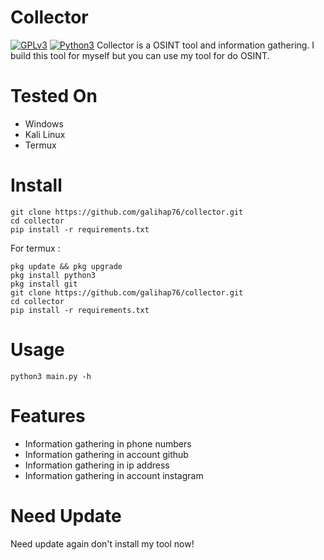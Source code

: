 # Collector
[![GPLv3](https://img.shields.io/badge/license-GPLv3-blue)](https://img.shields.io/badge/license-GPLv3-blue)
[![Python3](https://img.shields.io/badge/language-Python3-red)](https://img.shields.io/badge/language-Python3-red)
Collector is a OSINT tool and information gathering. I build this tool for myself but you can use my tool for do OSINT.

# Tested On
- Windows
- Kali Linux
- Termux

# Install
```
git clone https://github.com/galihap76/collector.git
cd collector 
pip install -r requirements.txt
```
For termux :
```
pkg update && pkg upgrade
pkg install python3
pkg install git
git clone https://github.com/galihap76/collector.git
cd collector
pip install -r requirements.txt
```

# Usage
```
python3 main.py -h
```

# Features
- Information gathering in phone numbers
- Information gathering in account github
- Information gathering in ip address
- Information gathering in account instagram

# Need Update
Need update again don't install my tool now!
